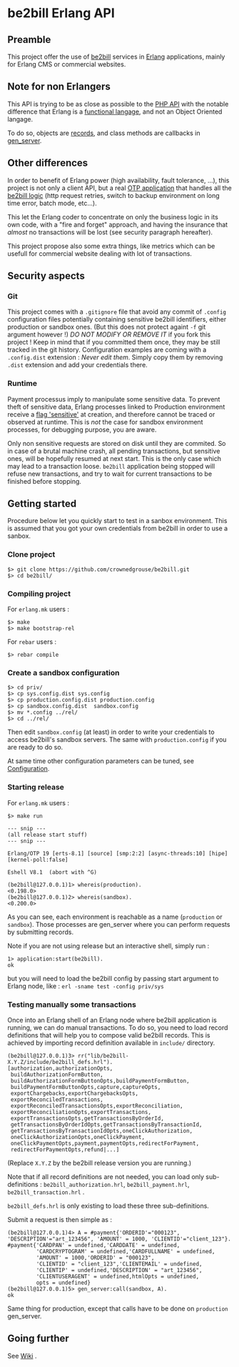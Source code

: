 # be2bill Erlang API #

## Preamble ##
This project offer the use of [be2bill](https://www.be2bill.com/en/) services 
in [Erlang](http://www.erlang.org/) applications, mainly for Erlang CMS 
or commercial websites.

## Note for non Erlangers ##
This API is trying to be as close as possible to the [PHP API](https://github.com/Be2bill/php-merchant-api) 
with the notable difference that Erlang is a [functional langage](https://en.wikipedia.org/wiki/Erlang_(programming_language)), 
and not an Object Oriented langage.

To do so, objects are [records](http://erlang.org/doc/reference_manual/records.html), 
and class methods are callbacks in [gen_server](http://erlang.org/doc/design_principles/gen_server_concepts.html).

## Other differences ##
In order to benefit of Erlang power (high availability, fault tolerance, ...), 
this project is not only a client API, but a real [OTP application](http://erlang.org/doc/design_principles/applications.html#id80391) 
that handles all the [be2bill logic](https://developer.be2bill.com/platform) 
(http request retries, switch to backup environment on long time error, batch mode, etc...).

This let the Erlang coder to concentrate on only the business logic in 
its own code, with a "fire and forget" approach, and having the insurance that 
_almost_ no transactions will be lost (see security paragraph hereafter).

This project propose also some extra things, like metrics which can be usefull 
for commercial website dealing with lot of transactions.

## Security aspects ##
### Git ###
This project comes with a `.gitignore` file that avoid any commit of `.config` configuration
files potentially containing sensitive be2bill identifiers, either production or sandbox ones.
(But this does not protect againt `-f` git argument however !) 
*DO NOT MODIFY OR REMOVE IT* if you fork this project ! 
Keep in mind that if you committed them once, they may be still tracked in the git history.
Configuration examples are coming with a `.config.dist` extension : *Never edit them*. 
Simply copy them by removing `.dist` extension and add your credentials there.

### Runtime ###
Payment processus imply to manipulate some sensitive data.
To prevent theft of sensitive data, Erlang processes linked to Production environment
receive a [flag 'sensitive'](http://erlang.org/doc/man/erlang.html#process_flag-2)
at creation, and therefore cannot be traced or observed at runtime.
This is *not* the case for sandbox environment processes, for debugging purpose, 
you are aware. 

Only non sensitive requests are stored on disk until they are commited.
So in case of a brutal machine crash, all pending transactions, but sensitive ones,
will be hopefully resumed at next start. 
This is the only case which may lead to a transaction loose.
`be2bill` application being stopped will refuse new transactions, 
and try to wait for current transactions to be finished before stopping.

## Getting started ##
Procedure below let you quickly start to test in a sanbox environment.
This is assumed that you got your own credentials from be2bill in order to use a sanbox.

### Clone project ###
```
$> git clone https://github.com/crownedgrouse/be2bill.git
$> cd be2bill/

```

### Compiling project ###
For `erlang.mk` users :

```
$> make
$> make bootstrap-rel
```

For `rebar` users :

```
$> rebar compile
```

### Create a sandbox configuration ###

```
$> cd priv/
$> cp sys.config.dist sys.config
$> cp production.config.dist production.config
$> cp sandbox.config.dist  sandbox.config
$> mv *.config ../rel/
$> cd ../rel/

```
Then edit `sandbox.config` (at least) in order to write your credentials to access be2bill's sandbox servers. 
The same with `production.config` if you are ready to do so.

At same time other configuration parameters can be tuned, see [Configuration]().

### Starting release ###
For `erlang.mk` users :
```
$> make run

--- snip ---
(all release start stuff)
--- snip ---

Erlang/OTP 19 [erts-8.1] [source] [smp:2:2] [async-threads:10] [hipe] [kernel-poll:false]

Eshell V8.1  (abort with ^G)

(be2bill@127.0.0.1)1> whereis(production).
<0.198.0>
(be2bill@127.0.0.1)2> whereis(sandbox).   
<0.200.0>
```
As you can see, each environment is reachable as a name (`production` or `sandbox`).
Those processes are gen_server where you can perform requests by submitting records.

Note if you are not using release but an interactive shell, simply run : 
```
1> application:start(be2bill).
ok
```
but you will need to load the be2bill config by passing start argument to Erlang node, like : `erl -sname test -config priv/sys `

### Testing manually some transactions ###

Once into an Erlang shell of an Erlang node where be2bill application is running, we can do manual transactions.
To do so, you need to load record definitions that will help you to compose valid be2bill records.
This is achieved by importing record definition available in `include/` directory.

```
(be2bill@127.0.0.1)3> rr("lib/be2bill-X.Y.Z/include/be2bill_defs.hrl").
[authorization,authorizationOpts,
 buildAuthorizationFormButton,
 buildAuthorizationFormButtonOpts,buildPaymentFormButton,
 buildPaymentFormButtonOpts,capture,captureOpts,
 exportChargebacks,exportChargebacksOpts,
 exportReconciledTransactions,
 exportReconciledTransactionsOpts,exportReconciliation,
 exportReconciliationOpts,exportTransactions,
 exportTransactionsOpts,getTransactionsByOrderId,
 getTransactionsByOrderIdOpts,getTransactionsByTransactionId,
 getTransactionsByTransactionIdOpts,oneClickAuthorization,
 oneClickAuthorizationOpts,oneClickPayment,
 oneClickPaymentOpts,payment,paymentOpts,redirectForPayment,
 redirectForPaymentOpts,refund|...]
```
(Replace `X.Y.Z` by the be2bill release version you are running.)

Note that if all record definitions are not needed, you can load only sub-definitions :
`be2bill_authorization.hrl`, `be2bill_payment.hrl`, `be2bill_transaction.hrl` .

`be2bill_defs.hrl` is only existing to load these three sub-definitions.

Submit a request is then simple as :
```
(be2bill@127.0.0.1)4> A = #payment{'ORDERID'="000123", 'DESCRIPTION'="art_123456", 'AMOUNT' = 1000, 'CLIENTID'="client_123"}.   
#payment{'CARDPAN' = undefined,'CARDDATE' = undefined,
         'CARDCRYPTOGRAM' = undefined,'CARDFULLNAME' = undefined,
         'AMOUNT' = 1000,'ORDERID' = "000123",
         'CLIENTID' = "client_123",'CLIENTEMAIL' = undefined,
         'CLIENTIP' = undefined,'DESCRIPTION' = "art_123456",
         'CLIENTUSERAGENT' = undefined,htmlOpts = undefined,
         opts = undefined}
(be2bill@127.0.0.1)5> gen_server:call(sandbox, A).
ok
```
Same thing for production, except that calls have to be done on `production` gen_server.

## Going further ##
See [Wiki]() .








